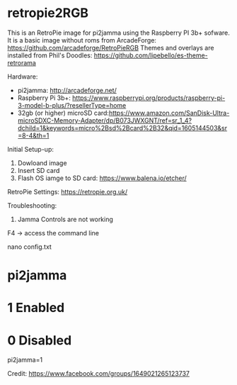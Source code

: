 # retropie2RGB

This is an RetroPie image for pi2jamma using the Raspberry PI 3b+ sofware.  It is a basic image without roms from ArcadeForge:  https://github.com/arcadeforge/RetroPieRGB
Themes and overlays are installed from Phil's Doodles:  https://github.com/lipebello/es-theme-retrorama

Hardware:
- pi2jamma:  http://arcadeforge.net/
- Raspberry Pi 3b+:  https://www.raspberrypi.org/products/raspberry-pi-3-model-b-plus/?resellerType=home
- 32gb (or higher) microSD card:https://www.amazon.com/SanDisk-Ultra-microSDXC-Memory-Adapter/dp/B073JWXGNT/ref=sr_1_4?dchild=1&keywords=micro%2Bsd%2Bcard%2B32&qid=1605144503&sr=8-4&th=1

Initial Setup-up:
1. Dowloand image
2. Insert SD card
3. Flash OS iamge to SD card:  https://www.balena.io/etcher/

RetroPie Settings:
https://retropie.org.uk/

Troubleshooting:

1.  Jamma Controls are not working

F4 -> access the command line

nano config.txt

# pi2jamma
# 1 Enabled
# 0 Disabled
pi2jamma=1


Credit:  https://www.facebook.com/groups/1649021265123737
